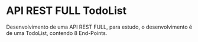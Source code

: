 # API REST FULL TodoList

Desenvolvimento de uma API REST FULL, para estudo, o desenvolvimento é de uma TodoList, contendo 8 End-Points.
